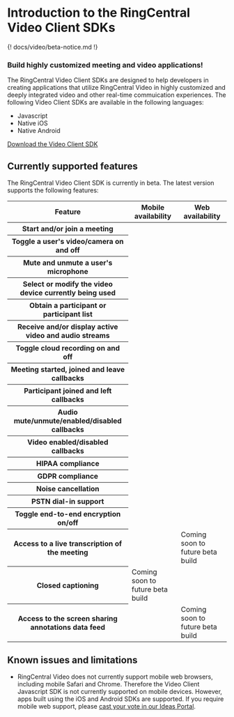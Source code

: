 # Introduction to the RingCentral Video Client SDKs

{! docs/video/beta-notice.md !}

<div class="jumbotron pt-1">
  <h3 class="h3 display-5">Build highly customized meeting and video applications!</h3>
  <p class="lead">The RingCentral Video Client SDKs are designed to help developers in creating applications that utilize RingCentral Video in highly customized and deeply integrated video and other real-time commuication experiences. The following Video Client SDKs are available in the following languages:</p>
  <ul>
  <li>Javascript</li>
  <li>Native iOS</li>
  <li>Native Android</li>
  </ul>
  <a href="./download/" class="btn btn-primary qs-link">Download the Video Client SDK</a>
</div>

## Currently supported features

The RingCentral Video Client SDK is currently in beta. The latest version supports the following features:

<div class="table">
  <table class="table table-striped text-successtable-border border-light">
    <thead class="border-light">
      <tr>
        <th scope="col">Feature</th>
        <th scope="col"><strong>Mobile availability</strong></th>
        <th scope="col"><strong>Web availability</strong></th>
      </tr>
    </thead>
    <tbody>
      <tr>
        <th scope="row">Start and/or join a meeting</th>
        <td><i class="fas fa-check text-success"></i></td>
        <td><i class="fas fa-check text-success"></i></td>
      </tr>
      <tr>
        <th scope="row">Toggle a user's video/camera on and off</th>
        <td><i class="fas fa-check text-success"></i></td>
        <td><i class="fas fa-check text-success"></i></td>
      </tr>
      <tr>
        <th scope="row">Mute and unmute a user's microphone</th>
        <td><i class="fas fa-check text-success"></i></td>
        <td><i class="fas fa-check text-success"></i></td>
      </tr>
      <tr>
        <th scope="row">Select or modify the video device currently being used</th>
        <td><i class="fas fa-check text-success"></i></td>
        <td><i class="fas fa-check text-success"></i></td>
      </tr>
      <tr>
        <th scope="row">Obtain a participant or participant list</th>
        <td><i class="fas fa-check text-success"></i></td>
        <td><i class="fas fa-check text-success"></i></td>
      </tr>
      <tr>
        <th scope="row">Receive and/or display active video and audio streams</th>
        <td><i class="fas fa-check text-success"></i></td>
        <td><i class="fas fa-check text-success"></i></td>
      </tr>
      <tr>
        <th scope="row">Toggle cloud recording on and off</th>
        <td><i class="fas fa-check text-success"></i></td>
        <td><i class="fas fa-check text-success"></i></td>
      </tr>
      <tr>
        <th scope="row">Meeting started, joined and leave callbacks</th>
        <td><i class="fas fa-check text-success"></i></td>
        <td><i class="fas fa-check text-success"></i></td>
      </tr>
      <tr>
        <th scope="row">Participant joined and left callbacks</th>
        <td><i class="fas fa-check text-success"></i></td>
        <td><i class="fas fa-check text-success"></i></td>
      </tr>
      <tr>
        <th scope="row">Audio mute/unmute/enabled/disabled callbacks</th>
        <td><i class="fas fa-check text-success"></i></td>
        <td><i class="fas fa-check text-success"></i></td>
      </tr>
      <tr>
        <th scope="row">Video enabled/disabled callbacks</th>
        <td><i class="fas fa-check text-success"></i></td>
        <td><i class="fas fa-check text-success"></i></td>
      </tr>
      <tr>
        <th scope="row">HIPAA compliance</th>
        <td><i class="fas fa-check text-success"></i></td>
        <td><i class="fas fa-check text-success"></i></td>
      </tr>
      <tr>
        <th scope="row">GDPR compliance</th>
        <td><i class="fas fa-check text-success"></i></td>
        <td><i class="fas fa-check text-success"></i></td>
      </tr>
      <tr>
        <th scope="row">Noise cancellation</th>
        <td><i class="fas fa-check text-success"></i></td>
        <td><i class="fas fa-check text-success"></i></td>
      </tr>
      <tr>
        <th scope="row">PSTN dial-in support</th>
        <td><i class="fas fa-check text-success"></i></td>
        <td><i class="fas fa-check text-success"></i></td>
      </tr>
      <tr>
        <th scope="row">Toggle end-to-end encryption on/off</th>
        <td><i class="fas fa-check text-success"></i></td>
        <td><i class="fas fa-check text-success"></i></td>
      </tr>
      <tr>
        <th scope="row">Access to a live transcription of the meeting</th>
        <td><i class="fas fa-check text-success"></i></td>
        <td>Coming soon to future beta build</td>
      </tr>
      <tr>
        <th scope="row">Closed captioning</th>
        <td>Coming soon to future beta build</td>
        <td><i class="fas fa-check text-success"></i></td>
      </tr>
      <tr>
        <th scope="row">Access to the screen sharing annotations data feed</th>
        <td><i class="fas fa-check text-success"></i></td>
        <td>Coming soon to future beta build</td>
      </tr>
    </tbody>
  </table>
</div>

## Known issues and limitations

* RingCentral Video does not currently support mobile web browsers, including mobile Safari and Chrome. Therefore the Video Client Javascript SDK is not currently supported on mobile devices. However, apps built using the iOS and Android SDKs are supported. If you require mobile web support, please [cast your vote in our Ideas Portal](https://ideas.ringcentral.com/ideas/CUSTCOM-I-402).

